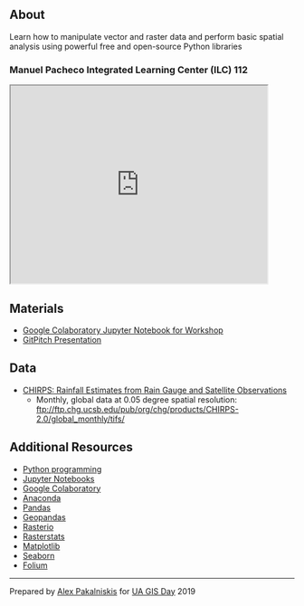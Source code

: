 ## About

Learn how to manipulate vector and raster data and perform basic spatial analysis using powerful free and open-source Python libraries


### Manuel Pacheco Integrated Learning Center (ILC) 112


<html>
  <iframe src="https://maps.arizona.edu/room/?room=0112&bldg=0070.00"  height="350" width="90%"></iframe>
</html>


<br>

## Materials
* [Google Colaboratory Jupyter Notebook for Workshop](https://colab.research.google.com/drive/1GeXBEgAsiQ8Cqysi5KWJLTxso5FTAamw)
* [GitPitch Presentation](https://gitpitch.com/alex-pakalniskis/ua-gis-day-2019/master#/)


## Data
* [CHIRPS: Rainfall Estimates from Rain Gauge and Satellite Observations](https://www.chc.ucsb.edu/data/chirps)
  * Monthly, global data at 0.05 degree spatial resolution: ftp://ftp.chg.ucsb.edu/pub/org/chg/products/CHIRPS-2.0/global_monthly/tifs/


## Additional Resources
* [Python programming](https://www.python.org/)
* [Jupyter Notebooks](https://jupyter.org/)
* [Google Colaboratory](https://colab.research.google.com/notebooks/welcome.ipynb#)
* [Anaconda](https://www.anaconda.com/)
* [Pandas](https://pandas.pydata.org/)
* [Geopandas](http://geopandas.org/)
* [Rasterio](https://rasterio.readthedocs.io/en/stable/)
* [Rasterstats](https://pythonhosted.org/rasterstats/)
* [Matplotlib](https://matplotlib.org/)
* [Seaborn](https://seaborn.pydata.org/)
* [Folium](https://python-visualization.github.io/folium/)


---

Prepared by [Alex Pakalniskis](https://alexpakalniskis.com) for [UA GIS Day](https://libguides.library.arizona.edu/c.php?g=448632&p=6942703) 2019
